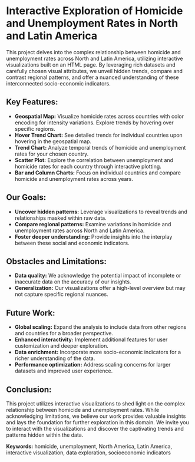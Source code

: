 # Interactive Exploration of Homicide and Unemployment Rates in North and Latin America
This project delves into the complex relationship between homicide and unemployment rates across North and Latin America, utilizing interactive visualizations built on an HTML page. By leveraging rich datasets and carefully chosen visual attributes, we unveil hidden trends, compare and contrast regional patterns, and offer a nuanced understanding of these interconnected socio-economic indicators.

## Key Features:
 - **Geospatial Map:** Visualize homicide rates across countries with color encoding for intensity variations. Explore trends by hovering over specific regions.
 - **Hover Trend Chart:** See detailed trends for individual countries upon hovering in the geospatial map.
 - **Trend Chart:** Analyze temporal trends of homicide and unemployment rates for your chosen country.
 - **Scatter Plot:** Explore the correlation between unemployment and homicide rates for each country through interactive plotting.
 - **Bar and Column Charts:** Focus on individual countries and compare homicide and unemployment rates across years.

## Our Goals:
 - **Uncover hidden patterns:** Leverage visualizations to reveal trends and relationships masked within raw data.
 - **Compare regional patterns:** Examine variations in homicide and unemployment rates across North and Latin America.
 - **Foster deeper understanding:** Provide insights into the interplay between these social and economic indicators.

## Obstacles and Limitations:
 - **Data quality:** We acknowledge the potential impact of incomplete or inaccurate data on the accuracy of our insights.
 - **Generalization:** Our visualizations offer a high-level overview but may not capture specific regional nuances.

## Future Work:
 - **Global scaling:** Expand the analysis to include data from other regions and countries for a broader perspective.
 - **Enhanced interactivity:** Implement additional features for user customization and deeper exploration.
 - **Data enrichment:** Incorporate more socio-economic indicators for a richer understanding of the data.
 - **Performance optimization:** Address scaling concerns for larger datasets and improved user experience.

## Conclusion:
This project utilizes interactive visualizations to shed light on the complex relationship between homicide and unemployment rates. While acknowledging limitations, we believe our work provides valuable insights and lays the foundation for further exploration in this domain. We invite you to interact with the visualizations and discover the captivating trends and patterns hidden within the data.

**Keywords:** homicide, unemployment, North America, Latin America, interactive visualization, data exploration, socioeconomic indicators
